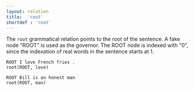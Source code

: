 ```yaml
---
layout: relation
title:  'root'
shortdef : 'root'
---
```


The `root` grammatical relation points to the root of the sentence. A fake node "ROOT" is used as the governor. The ROOT node is indexed with "0", since the indexation of real words in the sentence starts at 1. 

~~~ sdparse
ROOT I love French fries .
root(ROOT, love)
~~~

~~~ sdparse
ROOT Bill is an honest man
root(ROOT, man)
~~~
